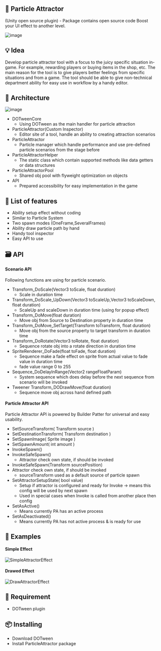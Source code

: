 :rocket: Particle Attractor
---------
(Unity open source plugin) - Package contains open source code
Boost your UI effect to another level.

![image](https://user-images.githubusercontent.com/14979589/73867506-8ccbbc80-484f-11ea-8df4-aa3fcee711c2.png)

:bulb: Idea
---------
Develop particle attractor tool with a focus to the juicy specific situation in-game. For example, rewarding players or buying items in the shop, etc. The main reason for the tool is to give players better feelings from specific situations and from a game. The tool should be able to give non-technical department ability for easy use in workflow by a handy editor.

:pushpin: Architecture
---------
![image](https://user-images.githubusercontent.com/14979589/73868104-8f7ae180-4850-11ea-83e3-bb6a8cde332d.png)

* DOTweenCore
  * Using DOTween as the main handler for particle attraction 
* ParticleAttractor(Custom Inspector)
  * Editor site of a tool, handle an ability to creating attraction scenarios
* ParticleAttractor
  * Particle manager which handle performance and use pre-defined particle scenarios from the stage before
* ParticleAttractorHelper
  * The static class which contain supported methods like data getters or data structures
* ParticleAttractorPool
  * Shared obj pool with flyweight optimization on objects 
* API
  * Prepared accessibility for easy implementation in the game
  
:pencil: List of features 
---------
* Ability setup effect without coding
* Similar to Particle System
* Two spawn modes (OneFrame,SeveralFrames)
* Ability draw particle path by hand
* Handy tool inspector
* Easy API to use

:card_file_box: API
---------
#### Scenario API
Following functions are using for particle scenario.

* Transform_DoScale(Vector3 toScale, float duration)
  * Scale in duration time
* Transform_DoScale_UpDown(Vector3 toScaleUp,Vector3 toScaleDown, float duration)
  * ScaleUp and scaleDown in duration time (using for popup effect)
* Transform_DoMove(float duration)
  * Move obj from Source to Destination property in duration time
* Transform_DoMove_SetTarget(Transform toTransform, float duration)
  * Move obj from the source property to target transform in duration time
* Transform_DoRotate(Vector3 toRotate, float duration)
  * Sequence rotate obj into a rotate direction in duration time 
* SpriteRenderer_DoFade(float toFade, float duration)
  * Sequence make a fade effect on sprite from actual value to fade value in duration time
  * fade value range 0 to 255
* Sequence_DoDelayInRange(Vector2 rangeFloatParam)
  * System sequence which does delay before the next sequence from scenario will be invoked
* Tweener Transform_DODrawMove(float duration)
  * Sequence move obj across hand defined path

#### Particle Attractor API
Particle Attractor API is powered by Builder Patter for universal and easy usability.

* SetSourceTransform( Transform source )
* SetDestinationTransform( Transform destination )
* SetSpawnImage( Sprite image )
* SetSpawnAmount( int amount )
* InvokeSpawn()
* InvokeSafeSpawn()
  * Attractor check own state, if should be invoked
* InvokeSafeSpawn(Transform sourcePosition)
* Attractor check own state, if should be invoked
  * sourceTransform used as a default source of particle spawn
* SetAttractorSetupState( bool value)
  * Setup if attractor is configured and ready for Invoke → means this config will be used by next spawn
  * Used in special cases when Invoke is called from another place then config
* SetAsActive()
  * Means currently PA has an active process
* SetAsDeactivated()
  * Means currently PA has not active process & is ready for use

:page_facing_up: Examples
--------- 
#### Simple Effect
![SimpleAttractorEffect](https://user-images.githubusercontent.com/14979589/73284387-29adaa80-41fd-11ea-8229-16e46664aa7a.gif)

#### Drawed Effect 
![DrawAttractorEffect](https://user-images.githubusercontent.com/14979589/73284391-2aded780-41fd-11ea-8573-99ed373e4bda.gif)

:wrench: Requirement
---------
* DOTween plugin

:package: Installing
---------
* Download DOTween
* Install ParticleAttractor package
